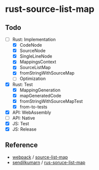 # rust-source-list-map

## Todo
* [ ] Rust: Implementation
    * [x] CodeNode
    * [x] SourceNode
    * [x] SingleLineNode
    * [x] MappingsContext
    * [x] SourceListMap
    * [x] fromStringWithSourceMap
    * [ ] Optimization
* [x] Rust: Test
    * [x] MappingGeneration
    * [x] mapGeneratedCode
    * [x] fromStringWithSourceMapTest
    * [x] from-to-tests
* [x] API: WebAssembly
* [ ] API: Native
* [x] JS: Test
* [x] JS: Release

## Reference
* [webpack](https://github.com/webpack) / [source-list-map](https://github.com/webpack/source-list-map/)
* [sendilkumarn](https://github.com/sendilkumarn) / [rus-soruce-list-map](https://github.com/sendilkumarn/rus-soruce-list-map)
